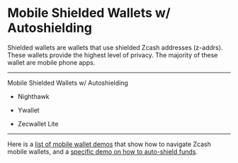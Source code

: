 # Mobile Shielded Wallets w/ Autoshielding

Shielded wallets are wallets that use shielded Zcash addresses (z-addrs). These wallets provide the highest level of privacy. The majority of these wallet are mobile phone apps.

---

Mobile Shielded Wallets w/ Autoshielding

- Nighthawk

- Ywallet

- Zecwallet Lite

---

Here is a [list of mobile wallet demos](https://www.youtube.com/channel/UC3-KM00kjCUheRzO5cq3PAA) that show how to navigate Zcash mobile wallets, and a [specific demo on how to auto-shield funds](https://www.youtube.com/watch?v=W2msuzrxr3s).
